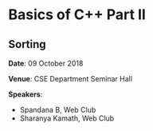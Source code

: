 # Basics of C++ Part II
## Sorting
**Date**: 09 October 2018

**Venue**: CSE Department Seminar Hall

**Speakers**:
- Spandana B, Web Club
- Sharanya Kamath, Web Club
